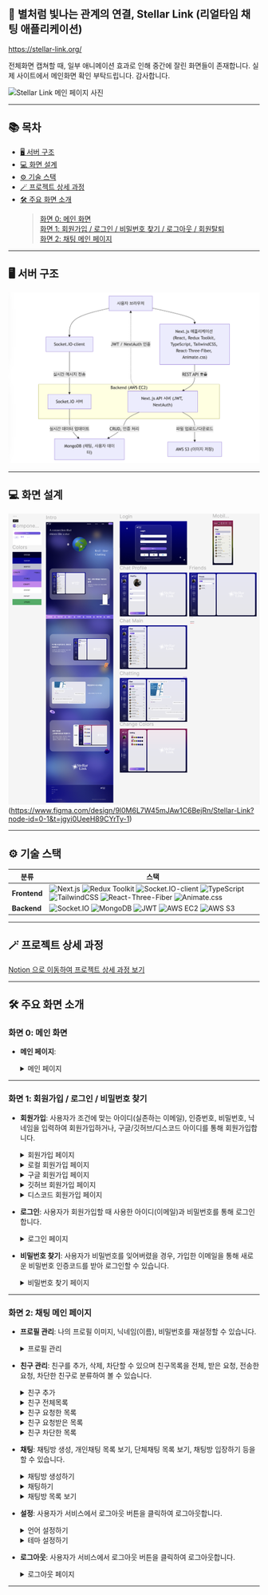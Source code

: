 ## 💫 별처럼 빛나는 관계의 연결, Stellar Link (리얼타임 채팅 애플리케이션)

> 
https://stellar-link.org/

전체화면 캡쳐할 때, 일부 애니메이션 효과로 인해 중간에 잘린 화면들이 존재합니다. 실제 사이트에서 메인화면 확인 부탁드립니다. 감사합니다.

![Stellar Link 메인 페이지 사진](public/captures/screencapture-stellar-link-org-2025-03-11-16_03_14.png)

---

## 📚 목차

- [🖥 서버 구조](#-서버-구조)
- [💻 화면 설계](#-화면-설계)
- [⚙️ 기술 스택](#-기술-스택)
- [🪄 프로젝트 상세 과정](#-프로젝트-상세-과정)
- [🛠 주요 화면 소개](#-주요-화면-소개)
  > [화면 0: 메인 화면](#화면-0-메인-화면)  
  > [화면 1: 회원가입 / 로그인 / 비밀번호 찾기 / 로그아웃 / 회원탈퇴](#화면-1-회원가입--로그인--비밀번호-찾기)  
  > [화면 2: 채팅 메인 페이지](#화면-2-채팅-메인-페이지)  


---

## 🖥 서버 구조

![서버 구조](public/captures/serverArchitect.png)

---

## 💻 화면 설계

 ![Figma 디자인 미리보기](public/captures/figma.png)(https://www.figma.com/design/9l0M6L7W45mJAw1C6BejRn/Stellar-Link?node-id=0-1&t=jgyi0UeeH89CYrTy-1)


---

## ⚙ 기술 스택

<table>
  <thead>
    <tr>
      <th>분류</th>
      <th>스택</th>
    </tr>
  </thead>
  <tbody>
    <tr>
      <td><strong>Frontend</strong></td>
      <td>
        <img src="https://img.shields.io/badge/Next.js-000000?style=plastic&logo=next.js&logoColor=white" alt="Next.js">
        <img src="https://img.shields.io/badge/Redux%20Toolkit-764ABC?style=plastic&logo=redux&logoColor=white" alt="Redux Toolkit">
        <img src="https://img.shields.io/badge/Socket.IO--client-010101?style=plastic&logo=socket.io&logoColor=white" alt="Socket.IO-client">
        <img src="https://img.shields.io/badge/TypeScript-3178C6?style=plastic&logo=typescript&logoColor=white" alt="TypeScript">
        <img src="https://img.shields.io/badge/TailwindCSS-38B2AC?style=plastic&logo=tailwind-css&logoColor=white" alt="TailwindCSS">
        <img src="https://img.shields.io/badge/React--Three-Fiber-000000?style=plastic" alt="React-Three-Fiber">
        <img src="https://img.shields.io/badge/Animate.css-0090FF?style=plastic" alt="Animate.css">
      </td>
    </tr>
    <tr>
      <td><strong>Backend</strong></td>
      <td>
        <img src="https://img.shields.io/badge/Socket.IO-010101?style=plastic&logo=socket.io&logoColor=white" alt="Socket.IO">
        <img src="https://img.shields.io/badge/MongoDB-47A248?style=plastic&logo=mongodb&logoColor=white" alt="MongoDB">
        <img src="https://img.shields.io/badge/JWT-000000?style=plastic" alt="JWT">
        <img src="https://img.shields.io/badge/AWS%20EC2-232F3E?style=plastic&logo=amazon-ec2&logoColor=white" alt="AWS EC2">
        <img src="https://img.shields.io/badge/AWS%20S3-FF9900?style=plastic&logo=amazon-s3&logoColor=white" alt="AWS S3">
      </td>
    </tr>
  </tbody>
</table>



---

## 🪄 프로젝트 상세 과정

[Notion 으로 이동하여 프로젝트 상세 과정 보기](https://heeyeon9578.notion.site/StellarLink-24-11-29-24-02-12-14caccb87c2b80bba05bf00fa9a970f4)

---


## 🛠 주요 화면 소개

### 화면 0: 메인 화면

- **메인 페이지**: 
  <details>
    <summary>메인 페이지</summary>
    
    ![메인 페이지](public/captures/screencapture-stellar-link-org-2025-03-11-16_03_14.png)

     - 헤더, 메인, 푸터로 구성되어 있습니다.
     - 헤더에는 저에 대한 소개 페이지, 해당 웹의 기술적인 부분을 볼 수 있는 페이지, 로그인을 통해 서비스를 이용할 수 있는 버튼들이 존재합니다.
     - 메인 컨텐츠에는 서비스에 대한 소개가 담겨 있습니다.
     - 푸터에는 언어를 변경할 수 있는 버튼과 헤더와 마찬가지의 페이지들, 그리고 저작권 관련 페이지를 볼 수 있는 버튼들이 존재합니다.
       


  </details>

---

### 화면 1: 회원가입 / 로그인 / 비밀번호 찾기

- **회원가입**: 사용자가 조건에 맞는 아이디(실존하는 이메일), 인증번호, 비밀번호, 닉네임을 입력하여 회원가입하거나, 구글/깃허브/디스코드 아이디를 통해 회원가입합니다.

   <details>
    <summary>회원가입 페이지</summary>
     
    ![회원가입](public/captures/signup.png)

    > 회원가입 버튼을 누르면, 계정 또는 구글/깃허브/디스코드로 회원가입할 수 있는 버튼이 도출됩니다. 
 
  </details>

  <details>
    <summary>로컬 회원가입 페이지</summary>
    
    ![로컬 회원가입](public/captures/sendCode.png)
  
    > 이메일로 받은 인증번호입니다.
    
     ![로컬 회원가입](public/captures/signup_local.png)
  
    > 이메일 인증, 사용할 비밀번호, 닉네임의 조건을 모두 만족하면 회원가입 버튼이 disable -> able 상태가 되어 클릭할 수 있습니다.
 
  </details>

   <details>
    <summary>구글 회원가입 페이지</summary>
     
    ![구글 회원가입](public/captures/google.png)

    > 구글 아이디를 클릭하여 해당 서비스에 회원가입할 수 있습니다.
    
  
  </details>

  <details>
    <summary>깃허브 회원가입 페이지</summary>
     
    ![깃허브 회원가입](public/captures/github.png)

    > 깃허브 아이디를 클릭하여 해당 서비스에 회원가입할 수 있습니다.
    
  
  </details>

  <details>
    <summary>디스코드 회원가입 페이지</summary>
     
    ![디스코드 회원가입](public/captures/discord.png)

    > 디스코드 아이디를 클릭하여 해당 서비스에 회원가입할 수 있습니다.
    
  
  </details>


- **로그인**: 사용자가 회원가입할 때 사용한 아이디(이메일)과 비밀번호를 통해 로그인합니다.

  <details>
    <summary>로그인 페이지</summary>
     
    ![회원가입](public/captures/login.png)

    > 로그인 버튼을 누르면, 계정 또는 구글/깃허브/디스코드로 로그인할 수 있는 버튼이 도출됩니다. 
 
  </details>

- **비밀번호 찾기**: 사용자가 비밀번호를 잊어버렸을 경우, 가입한 이메일을 통해 새로운 비밀번호 인증코드를 받아 로그인할 수 있습니다.
  
  <details>
    <summary>비밀번호 찾기 페이지</summary>

   ![비밀번호 찾기](public/captures/find_passwd.png)

    > 비밀번호를 찾고 싶은 아이디를 입력 후 인증번호 전송버튼을 클릭합니다.

    ![비밀번호 찾기](public/captures/find_passwd_email.png)

    > 해당 이메일로 발송된 메일에 쓰여있는 임시 비밀번호를 사용하여 임시 로그인합니다.

  </details>

---

### 화면 2: 채팅 메인 페이지

- **프로필 관리**: 나의 프로필 이미지, 닉네임(이름), 비밀번호를 재설정할 수 있습니다.

  <details>
    <summary>프로필 관리</summary>
    
     ![프로필 관리 페이지](public/captures/profile.png)

    > 로컬 로그인일 경우, 프로필 이미지, 닉네임(이름), 비밀번호를 재설정할 수 있습니다.
    > 소셜 로그인일 경우, 프로필 이미지, 닉네임(이름)만 재설정할 수 있습니다.
    
  </details>

- **친구 관리**: 친구를 추가, 삭제, 차단할 수 있으며 친구목록을 전체, 받은 요청, 전송한 요청, 차단한 친구로 분류하여 볼 수 있습니다.

  <details>
    <summary>친구 추가</summary>
    
    ![친구 추가 페이지](public/captures/friend_request.png)

    - 친구의 이메일을 작성한 후 '+' 버튼을 통해 친구요청을 전송합니다.
    - 친구요청한 내역은 'Request' 탭에 들어갑니다.
     
   </details>

   <details>
    <summary>친구 전체목록</summary>
    
    ![친구 전체목록](public/captures/all.png)

    - '친구 요청(친구 추가)'후, '상대방이 수락'하면 친구 전체목록에 나타납니다.
    - 친구를 클릭하면, 채팅방으로 바로 넘어가며 채팅방 목록에 생성됩니다.
     
   </details>

   <details>
    <summary>친구 요청한 목록</summary>
    
    ![친구 요청한 목록](public/captures/request.png)

    - 사용자가 '친구 추가하기'를 통해 요청한 목록을 보여줍니다.
    - 상대방이 '수락/거절'하면 목록에서 사라집니다.
     
   </details>

   <details>
    <summary>친구 요청받은 목록</summary>
    
    ![친구 요청받은 목록 페이지](public/captures/pending.png)

    - 친구 요청을 받은 목록으로, 수락/거절할 수 있습니다.
    - 수락할 경우, 친구목록으로 이동합니다.
    - 거절할 경우, 사라집니다.
      
   </details>

   <details>
    <summary>친구 차단한 목록</summary>
    
    ![친구 차단하기](public/captures/friend_block.png)

    ![친구 차단한 목록](public/captures/block.png)

    - 전체 목록에서 친구 차단하면, 차단한 목록에 나타납니다.
    - 차단해제를 통해 원상복구 혹은 친구 삭제를 통해 아예 삭제할 수 있습니다.
     
   </details>

- **채팅**: 채팅방 생성, 개인채팅 목록 보기, 단체채팅 목록 보기, 채팅방 입장하기 등을 할 수 있습니다.
  
  <details>
    <summary>채팅방 생성하기</summary>

    ![채팅방 생성하기](public/captures/chat_empty.png)

    > 상단의 '+' 버튼을 클릭합니다.

    ![채팅방 생성하기](public/captures/chat_add.png)

    > 채팅방에 함께할 참여자들을 선택(한 명 이상이면 가능)합니다.
    > 채팅방 생성하기 버튼을 클릭합니다.

    ![채팅방 생성하기](public/captures/chat_add_success.png)

    > 채팅방 생성이 완료되면 목록에 생성되며, 바로 채팅방에 입장합니다.
    
  </details>

  <details>
    <summary>채팅하기</summary>

    ![채팅하기](public/captures/chat_chatting.png)

    > 하단의 입력창에 입력 후, 엔터 혹은 보내기 버튼을 클릭하면 채팅이 전송됩니다.
    > 첨부 파일도 전송 가능합니다.

    ![채팅하기](public/captures/chat_chatting2.png)

    > 실시간 양방향 통신으로, 참여자가 읽을때마다 읽지 않은 참여자 수가 실시간으로 검사됩니다.
    > 채팅방에 입장하지 않았을 경우, 채팅방 목록에 읽지 않은 메세지 수가 카운팅됩니다.

    ![채팅하기](public/captures/chat_change.png)

    > 자신의 말풍선 색상 및 이름 색상을 채팅방 마다 다르게 설정할 수 있으며, 설정하자마자 다른 사용자들에게도 실시간으로 변경됩니다.
    > 서버에 저장되므로, 다시 채팅방에 입장해도 해당 컬러가 적용됩니다.
    
  </details>

  <details>
    <summary>채팅방 목록 보기</summary>

    ![채팅방 생성하기](public/captures/chat_all.png)

    > 전체채팅 목록입니다.

    ![채팅방 생성하기](public/captures/chat_personal.png)

    > 개인채팅 목록입니다.

    ![채팅방 생성하기](public/captures/chat_teams.png)

    > 단체채팅 목록입니다.
    
  </details>

- **설정**: 사용자가 서비스에서 로그아웃 버튼을 클릭하여 로그아웃합니다.
  
  <details>
    <summary>언어 설정하기</summary>

    ![언어 설정하기](public/captures/setting_lang.png)

    > 영어, 한국어, 스페인어 중에 선택하여 설정할 수 있습니다.
    
  </details>

  <details>
    <summary>테마 설정하기</summary>

    ![테마 설정하기](public/captures/setting_theme.png)

    > 상단, 중간, 하단 색상을 자유롭게 선택하여 그라데이션을 구성할 수 있습니다.
    
  </details>

- **로그아웃**: 사용자가 서비스에서 로그아웃 버튼을 클릭하여 로그아웃합니다.
  
  <details>
    <summary>로그아웃 페이지</summary>

    ![로컬 회원 탈퇴](public/captures/logout.png)

    > 로그아웃 후, 메인화면으로 돌아갑니다.
    
  </details>

---


